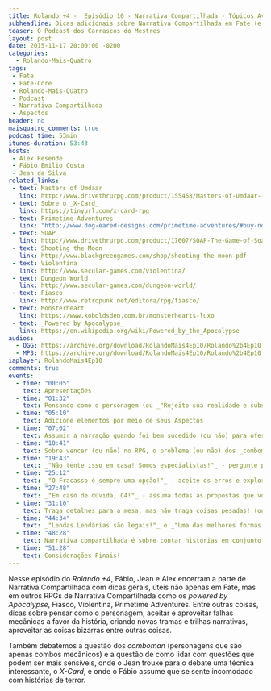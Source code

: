 ```yaml
---
title: Rolando +4 -  Episódio 10 - Narrativa Compartilhada - Tópicos Avançados
subheadline: Dicas adicionais sobre Narrativa Compartilhada em Fate (e outros RPGs)
teaser: O Podcast dos Carrascos do Mestres
layout: post
date: 2015-11-17 20:00:00 -0200
categories:
  - Rolando-Mais-Quatro
tags:
 - Fate
 - Fate-Core
 - Rolando-Mais-Quatro
 - Podcast
 - Narrativa Compartilhada
 - Aspectos
header: no
maisquatro_comments: true 
podcast_time: 53min
itunes-duration: 53:43
hosts:
 - Alex Resende
 - Fábio Emilio Costa
 - Jean da Silva
related_links:
 - text: Masters of Umdaar
   link: http://www.drivethrurpg.com/product/155458/Masters-of-Umdaar--A-World-of-Adventure-for-Fate-Core
 - text: Sobre o _X-Card_
   link: https://tinyurl.com/x-card-rpg
 - text: Primetime Adventures
   link: "http://www.dog-eared-designs.com/primetime-adventures/#buy-now"
 - text: SOAP
   link: http://www.drivethrurpg.com/product/17607/SOAP-The-Game-of-Soap-Opera-Mayhem?it=1
 - text: Shooting the Moon
   link: http://www.blackgreengames.com/shop/shooting-the-moon-pdf
 - text: Violentina
   link: http://www.secular-games.com/violentina/
 - text: Dungeon World
   link: http://www.secular-games.com/dungeon-world/
 - text: Fiasco
   link: http://www.retropunk.net/editora/rpg/fiasco/
 - text: Monsterheart
   link: https://www.koboldsden.com.br/monsterhearts-luxo
 - text: _Powered by Apocalypse_
   link: https://en.wikipedia.org/wiki/Powered_by_the_Apocalypse
audios:
  - OGG: https://archive.org/download/RolandoMais4Ep10/Rolando%2b4Ep10.ogg
  - MP3: https://archive.org/download/RolandoMais4Ep10/Rolando%2b4Ep10.mp3
iaplayer: RolandoMais4Ep10
comments: true
events:
  - time: "00:05"
    text: Apresentações
  - time: "01:32"
    text: Pensando como o personagem (ou _"Rejeito sua realidade e substituo pela minha!"_)
  - time: "05:10"
    text: Adicione elementos por meio de seus Aspectos
  - time: "07:02"
    text: Assumir a narração quando foi bem sucedido (ou não) para oferecer idéias
  - time: "10:41"
    text: Sobre vencer (ou não) no RPG, o problema (ou não) dos _comboman_ e o momento de cada jogador brilhar
  - time: "19:43"
    text: _"Não tente isso em casa! Somos especialistas!"_ - pergunte para o Narrador (e para o Jogador)
  - time: "25:12"
    text: _"O Fracasso é sempre uma opção!"_ - aceite os erros e explore a favor da história!
  - time: "27:48"
    text: _"Em caso de dúvida, C4!"_ - assuma todas as propostas que você definiu para seu personagem e as explore!
  - time: "31:10"
    text: Traga detalhes para a mesa, mas não traga coisas pesadas! (ou _sobre trazer assuntos pesados, como violência gráfica ou sexual, à mesa_)
  - time: "44:34"
    text: _"Lendas Lendárias são legais!"_ e _"Uma das melhores formas de aprender é ensinar!"_
  - time: "48:28"
    text: Narrativa compartilhada é sobre contar histórias em conjunto e se divertir
  - time: "51:28"
    text: Considerações Finais!
---
```


Nesse episódio do _Rolando +4_, Fábio, Jean e Alex encerram a parte de Narrativa Compartilhada com dicas gerais, úteis não apenas em Fate, mas em outros RPGs de Narrativa Compartilhada como os _powered by Apocalypse_, Fiasco, Violentina, Primetime Adventures. Entre outras coisas, dicas sobre pensar como o personagem, aceitar e aproveitar falhas mecânicas a favor da história, criando novas tramas e trilhas narrativas, aproveitar as coisas bizarras entre outras coisas.

Também debatemos a questão dos _comboman_ (personagens que são apenas combos mecânicos) e a questão de como lidar com questões que podem ser mais sensíveis, onde o Jean trouxe para o debate uma técnica interessante, o _X-Card_, e onde o Fábio assume que se sente incomodado com histórias de terror.
